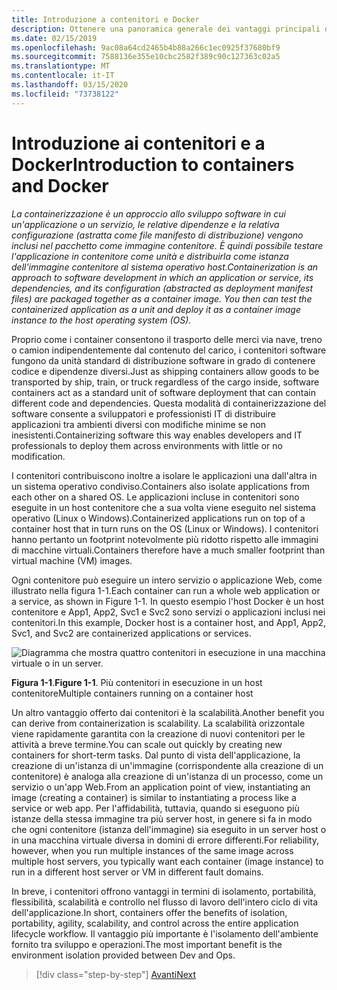 ```yaml
---
title: Introduzione a contenitori e Docker
description: Ottenere una panoramica generale dei vantaggi principali derivanti dall'uso di Docker.
ms.date: 02/15/2019
ms.openlocfilehash: 9ac08a64cd2465b4b88a266c1ec0925f37680bf9
ms.sourcegitcommit: 7588136e355e10cbc2582f389c90c127363c02a5
ms.translationtype: MT
ms.contentlocale: it-IT
ms.lasthandoff: 03/15/2020
ms.locfileid: "73738122"
---
```

# <a name="introduction-to-containers-and-docker"></a><span data-ttu-id="a8f46-103">Introduzione ai contenitori e a Docker</span><span class="sxs-lookup"><span data-stu-id="a8f46-103">Introduction to containers and Docker</span></span>

<span data-ttu-id="a8f46-104">*La containerizzazione è un approccio allo sviluppo software in cui un'applicazione o un servizio, le relative dipendenze e la relativa configurazione (astratta come file manifesto di distribuzione) vengono inclusi nel pacchetto come immagine contenitore. È quindi possibile testare l'applicazione in contenitore come unità e distribuirla come istanza dell'immagine contenitore al sistema operativo host.*</span><span class="sxs-lookup"><span data-stu-id="a8f46-104">*Containerization is an approach to software development in which an application or service, its dependencies, and its configuration (abstracted as deployment manifest files) are packaged together as a container image. You then can test the containerized application as a unit and deploy it as a container image instance to the host operating system (OS).*</span></span>

<span data-ttu-id="a8f46-105">Proprio come i container consentono il trasporto delle merci via nave, treno o camion indipendentemente dal contenuto del carico, i contenitori software fungono da unità standard di distribuzione software in grado di contenere codice e dipendenze diversi.</span><span class="sxs-lookup"><span data-stu-id="a8f46-105">Just as shipping containers allow goods to be transported by ship, train, or truck regardless of the cargo inside, software containers act as a standard unit of software deployment that can contain different code and dependencies.</span></span> <span data-ttu-id="a8f46-106">Questa modalità di containerizzazione del software consente a sviluppatori e professionisti IT di distribuire applicazioni tra ambienti diversi con modifiche minime se non inesistenti.</span><span class="sxs-lookup"><span data-stu-id="a8f46-106">Containerizing software this way enables developers and IT professionals to deploy them across environments with little or no modification.</span></span>

<span data-ttu-id="a8f46-107">I contenitori contribuiscono inoltre a isolare le applicazioni una dall'altra in un sistema operativo condiviso.</span><span class="sxs-lookup"><span data-stu-id="a8f46-107">Containers also isolate applications from each other on a shared OS.</span></span> <span data-ttu-id="a8f46-108">Le applicazioni incluse in contenitori sono eseguite in un host contenitore che a sua volta viene eseguito nel sistema operativo (Linux o Windows).</span><span class="sxs-lookup"><span data-stu-id="a8f46-108">Containerized applications run on top of a container host that in turn runs on the OS (Linux or Windows).</span></span> <span data-ttu-id="a8f46-109">I contenitori hanno pertanto un footprint notevolmente più ridotto rispetto alle immagini di macchine virtuali.</span><span class="sxs-lookup"><span data-stu-id="a8f46-109">Containers therefore have a much smaller footprint than virtual machine (VM) images.</span></span>

<span data-ttu-id="a8f46-110">Ogni contenitore può eseguire un intero servizio o applicazione Web, come illustrato nella figura 1-1.</span><span class="sxs-lookup"><span data-stu-id="a8f46-110">Each container can run a whole web application or a service, as shown in Figure 1-1.</span></span> <span data-ttu-id="a8f46-111">In questo esempio l'host Docker è un host contenitore e App1, App2, Svc1 e Svc2 sono servizi o applicazioni inclusi nei contenitori.</span><span class="sxs-lookup"><span data-stu-id="a8f46-111">In this example, Docker host is a container host, and App1, App2, Svc1, and Svc2 are containerized applications or services.</span></span>

![Diagramma che mostra quattro contenitori in esecuzione in una macchina virtuale o in un server.](./media/index/multiple-containers-single-host.png)

<span data-ttu-id="a8f46-113">**Figura 1-1**.</span><span class="sxs-lookup"><span data-stu-id="a8f46-113">**Figure 1-1**.</span></span> <span data-ttu-id="a8f46-114">Più contenitori in esecuzione in un host contenitore</span><span class="sxs-lookup"><span data-stu-id="a8f46-114">Multiple containers running on a container host</span></span>

<span data-ttu-id="a8f46-115">Un altro vantaggio offerto dai contenitori è la scalabilità.</span><span class="sxs-lookup"><span data-stu-id="a8f46-115">Another benefit you can derive from containerization is scalability.</span></span> <span data-ttu-id="a8f46-116">La scalabilità orizzontale viene rapidamente garantita con la creazione di nuovi contenitori per le attività a breve termine.</span><span class="sxs-lookup"><span data-stu-id="a8f46-116">You can scale out quickly by creating new containers for short-term tasks.</span></span> <span data-ttu-id="a8f46-117">Dal punto di vista dell'applicazione, la creazione di un'istanza di un'immagine (corrispondente alla creazione di un contenitore) è analoga alla creazione di un'istanza di un processo, come un servizio o un'app Web.</span><span class="sxs-lookup"><span data-stu-id="a8f46-117">From an application point of view, instantiating an image (creating a container) is similar to instantiating a process like a service or web app.</span></span> <span data-ttu-id="a8f46-118">Per l'affidabilità, tuttavia, quando si eseguono più istanze della stessa immagine tra più server host, in genere si fa in modo che ogni contenitore (istanza dell'immagine) sia eseguito in un server host o in una macchina virtuale diversa in domini di errore differenti.</span><span class="sxs-lookup"><span data-stu-id="a8f46-118">For reliability, however, when you run multiple instances of the same image across multiple host servers, you typically want each container (image instance) to run in a different host server or VM in different fault domains.</span></span>

<span data-ttu-id="a8f46-119">In breve, i contenitori offrono vantaggi in termini di isolamento, portabilità, flessibilità, scalabilità e controllo nel flusso di lavoro dell'intero ciclo di vita dell'applicazione.</span><span class="sxs-lookup"><span data-stu-id="a8f46-119">In short, containers offer the benefits of isolation, portability, agility, scalability, and control across the entire application lifecycle workflow.</span></span> <span data-ttu-id="a8f46-120">Il vantaggio più importante è l'isolamento dell'ambiente fornito tra sviluppo e operazioni.</span><span class="sxs-lookup"><span data-stu-id="a8f46-120">The most important benefit is the environment isolation provided between Dev and Ops.</span></span>

>[!div class="step-by-step"]
>[<span data-ttu-id="a8f46-121">Avanti</span><span class="sxs-lookup"><span data-stu-id="a8f46-121">Next</span></span>](what-is-docker.md)
